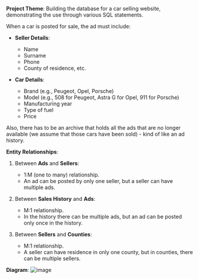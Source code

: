 **Project Theme**: 
Building the database for a car selling website, demonstrating the use through various SQL statements.

When a car is posted for sale, the ad must include:

- **Seller Details**:
  - Name
  - Surname
  - Phone
  - County of residence, etc.
  
- **Car Details**:
  - Brand (e.g., Peugeot, Opel, Porsche)
  - Model (e.g., 508 for Peugeot, Astra G for Opel, 911 for Porsche)
  - Manufacturing year
  - Type of fuel
  - Price

Also, there has to be an archive that holds all the ads that are no longer available (we assume that those cars have been sold) - kind of like an ad history.

**Entity Relationships**:

1. Between **Ads** and **Sellers**: 
   - 1:M (one to many) relationship.
   - An ad can be posted by only one seller, but a seller can have multiple ads.
   
2. Between **Sales History** and **Ads**: 
   - M:1 relationship.
   - In the history there can be multiple ads, but an ad can be posted only once in the history.

3. Between **Sellers** and **Counties**: 
   - M:1 relationship.
   - A seller can have residence in only one county, but in counties, there can be multiple sellers.


**Diagram**:
![image](https://github.com/Tiberiu18/SQL-CarSaleSimulator/assets/89936705/14790d35-2160-46b5-8cc2-e99ce205009a)
